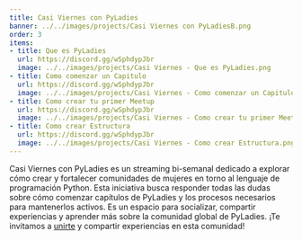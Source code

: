```yaml
---
title: Casi Viernes con PyLadies
banner: ../../images/projects/Casi Viernes con PyLadiesB.png
order: 3
items:
- title: Que es PyLadies
  url: https://discord.gg/wSphdypJbr
  image: ../../images/projects/Casi Viernes - Que es PyLadies.png
- title: Como comenzar un Capitulo
  url: https://discord.gg/wSphdypJbr
  image: ../../images/projects/Casi Viernes - Como comenzar un Capitulo.png
- title: Como crear tu primer Meetup 
  url: https://discord.gg/wSphdypJbr
  image: ../../images/projects/Casi Viernes - Como crear tu primer Meetup.png
- title: Como crear Estructura
  url: https://discord.gg/wSphdypJbr
  image: ../../images/projects/Casi Viernes - Como crear Estructura.png
---
```


Casi Viernes con PyLadies es un streaming bi-semanal dedicado a explorar cómo
crear y fortalecer comunidades de mujeres en torno al lenguaje de programación
Python. Esta iniciativa busca responder todas las dudas sobre cómo comenzar
capítulos de PyLadies y los procesos necesarios para mantenerlos activos. Es un
espacio para socializar, compartir experiencias y aprender más sobre la
comunidad global de PyLadies. ¡Te invitamos a
[unirte](https://discord.gg/q5c58qXAkg) y compartir experiencias en esta
comunidad!
